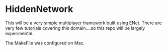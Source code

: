 # HiddenNetwork
This will be a very simple multiplayer framework built using ENet. There are very few tutorials covering this domain....so this repo will be largely experimental.

The MakeFile was configured on Mac.